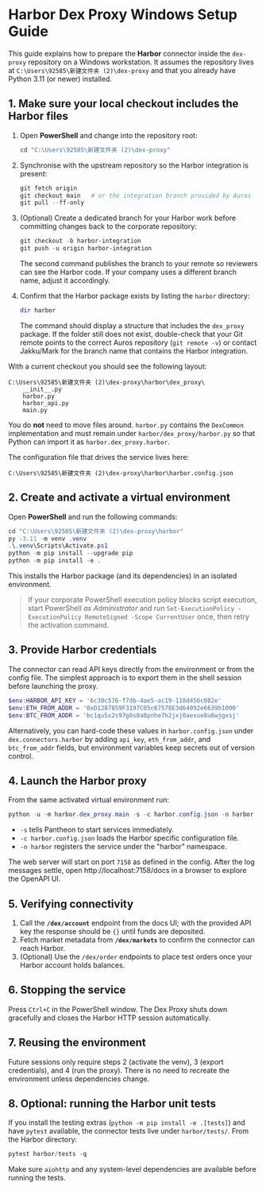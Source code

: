 # Harbor Dex Proxy Windows Setup Guide

This guide explains how to prepare the **Harbor** connector inside the `dex-proxy` repository on a Windows workstation.  It assumes the repository lives at `C:\Users\92585\新建文件夹 (2)\dex-proxy` and that you already have Python 3.11 (or newer) installed.

## 1. Make sure your local checkout includes the Harbor files

1. Open **PowerShell** and change into the repository root:

   ```powershell
   cd "C:\Users\92585\新建文件夹 (2)\dex-proxy"
   ```

2. Synchronise with the upstream repository so the Harbor integration is present:

   ```powershell
   git fetch origin
   git checkout main   # or the integration branch provided by Auros
   git pull --ff-only
   ```

3. (Optional) Create a dedicated branch for your Harbor work before committing changes back to the corporate repository:

   ```powershell
   git checkout -b harbor-integration
   git push -u origin harbor-integration
   ```

   The second command publishes the branch to your remote so reviewers can see the Harbor code.  If your company uses a
   different branch name, adjust it accordingly.

4. Confirm that the Harbor package exists by listing the `harbor` directory:

   ```powershell
   dir harbor
   ```

   The command should display a structure that includes the `dex_proxy` package.  If the folder still does not exist, double-check that your Git remote points to the correct Auros repository (`git remote -v`) or contact Jakku/Mark for the branch name that contains the Harbor integration.

With a current checkout you should see the following layout:

```
C:\Users\92585\新建文件夹 (2)\dex-proxy\harbor\dex_proxy\
    __init__.py
    harbor.py
    harbor_api.py
    main.py
```

You do **not** need to move files around.  `harbor.py` contains the `DexCommon` implementation and must remain under `harbor/dex_proxy/harbor.py` so that Python can import it as `harbor.dex_proxy.harbor`.

The configuration file that drives the service lives here:

```
C:\Users\92585\新建文件夹 (2)\dex-proxy\harbor\harbor.config.json
```

## 2. Create and activate a virtual environment

Open **PowerShell** and run the following commands:

```powershell
cd "C:\Users\92585\新建文件夹 (2)\dex-proxy\harbor"
py -3.11 -m venv .venv
.\.venv\Scripts\Activate.ps1
python -m pip install --upgrade pip
python -m pip install -e .
```

This installs the Harbor package (and its dependencies) in an isolated environment.

> If your corporate PowerShell execution policy blocks script execution, start PowerShell *as Administrator* and run `Set-ExecutionPolicy -ExecutionPolicy RemoteSigned -Scope CurrentUser` once, then retry the activation command.

## 3. Provide Harbor credentials

The connector can read API keys directly from the environment or from the config file.  The simplest approach is to export them in the shell session before launching the proxy.

```powershell
$env:HARBOR_API_KEY = '6c30c576-f7db-4ae5-ac19-118d456c082e'
$env:ETH_FROM_ADDR = '0xD1287859F3197C05c67578E3d64092e6639b1000'
$env:BTC_FROM_ADDR = 'bc1qu5s2s97g0s0a0pnhe7h2jxj0aexue8u6wjgxsj'
```

Alternatively, you can hard-code these values in `harbor.config.json` under `dex.connectors.harbor` by adding `api_key`, `eth_from_addr`, and `btc_from_addr` fields, but environment variables keep secrets out of version control.

## 4. Launch the Harbor proxy

From the same activated virtual environment run:

```powershell
python -u -m harbor.dex_proxy.main -s -c harbor.config.json -n harbor
```

* `-s` tells Pantheon to start services immediately.
* `-c harbor.config.json` loads the Harbor specific configuration file.
* `-n harbor` registers the service under the "harbor" namespace.

The web server will start on port `7158` as defined in the config.  After the log messages settle, open http://localhost:7158/docs in a browser to explore the OpenAPI UI.

## 5. Verifying connectivity

1. Call the **`/dex/account`** endpoint from the docs UI; with the provided API key the response should be `{}` until funds are deposited.
2. Fetch market metadata from **`/dex/markets`** to confirm the connector can reach Harbor.
3. (Optional) Use the `/dex/order` endpoints to place test orders once your Harbor account holds balances.

## 6. Stopping the service

Press `Ctrl+C` in the PowerShell window.  The Dex Proxy shuts down gracefully and closes the Harbor HTTP session automatically.

## 7. Reusing the environment

Future sessions only require steps 2 (activate the venv), 3 (export credentials), and 4 (run the proxy).  There is no need to recreate the environment unless dependencies change.

## 8. Optional: running the Harbor unit tests

If you install the testing extras (`python -m pip install -e .[tests]`) and have `pytest` available, the connector tests live under `harbor/tests/`.  From the Harbor directory:

```powershell
pytest harbor/tests -q
```

Make sure `aiohttp` and any system-level dependencies are available before running the tests.
